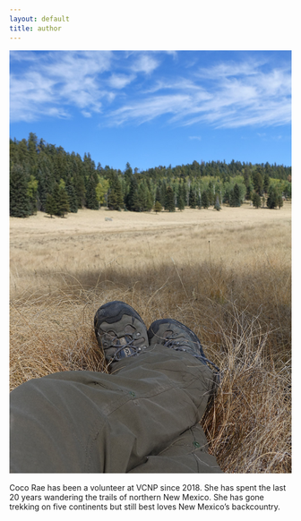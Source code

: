 ```yaml
---
layout: default
title: author
---
```



<img src="/img/Author.jpg" style="max-height: 60vh; text-align: center;" alt="A hiker's feet propped over a wide field with distant trees">


Coco Rae has been a volunteer at VCNP since 2018. She has spent the last 20 years wandering the trails of northern New Mexico. She has gone trekking on five continents but still best loves New Mexico’s backcountry.